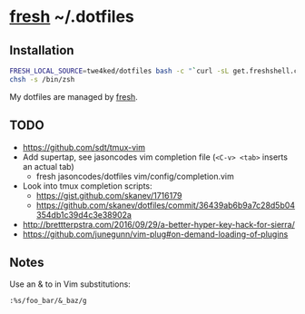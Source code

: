 # [fresh] ~/.dotfiles

## Installation

``` sh
FRESH_LOCAL_SOURCE=twe4ked/dotfiles bash -c "`curl -sL get.freshshell.com`"
chsh -s /bin/zsh
```

My dotfiles are managed by [fresh].

[fresh]: https://github.com/freshshell/fresh

## TODO

- https://github.com/sdt/tmux-vim
- Add supertap, see jasoncodes vim completion file (`<C-v> <tab>` inserts an actual tab)
  - fresh jasoncodes/dotfiles vim/config/completion.vim
- Look into tmux completion scripts:
  - https://gist.github.com/skanev/1716179
  - https://github.com/skanev/dotfiles/commit/36439ab6b9a7c28d5b04354db1c39d4c3e38902a
- http://brettterpstra.com/2016/09/29/a-better-hyper-key-hack-for-sierra/
- https://github.com/junegunn/vim-plug#on-demand-loading-of-plugins

## Notes

Use an & to in Vim substitutions:

    :%s/foo_bar/&_baz/g
